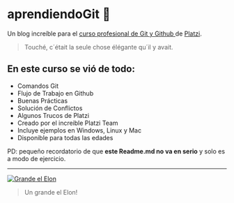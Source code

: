 # aprendiendoGit 🧩
Un blog increíble para el [curso profesional de Git y Github ](http://https://platzi.com/cursos/git-github/ "curso profesional de Git y Github ") de [Platzi](http://https://platzi.com/ "Platzi").
>Touché, c´était la seule chose élégante qu´il y avait.

## En este curso se vió de todo:

- Comandos Git
- Flujo de Trabajo en Github
- Buenas Prácticas
- Solución de Conflictos
- Algunos Trucos de Platzi
- Creado por el increible Platzi Team
- Incluye ejemplos en Windows, Linux y Mac
- Disponible para todas las edades

PD: pequeño recordatorio de que **este Readme.md no va en serio** y solo es a modo de ejercicio.

------------

[![Grande el Elon](https://media4.giphy.com/media/OxrQAuM5kKMKHn14ls/giphy.gif?cid=ecf05e477za6gm88myezitg9ogwtrouhyv5ymxeqwfg0w7rz&ep=v1_gifs_trending&rid=giphy.gif&ct=g "Grande el Elon")](https://media4.giphy.com/media/OxrQAuM5kKMKHn14ls/giphy.gif?cid=ecf05e477za6gm88myezitg9ogwtrouhyv5ymxeqwfg0w7rz&ep=v1_gifs_trending&rid=giphy.gif&ct=g "Grande el Elon")

>Un grande el Elon!

